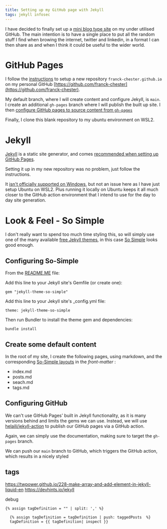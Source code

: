 ```yaml
---
title: Setting up my GitHub page with Jekyll
tags: jekyll infosec
---
```


I have decided to finally set up a [mini blog type site](/home) on my under utilised GitHub.
The main intention is to have a single place to put all the random stuff I find when browing the internet, twitter and linkedin, in a format I can then share as and when I think it could be useful to the wider world.

# GitHub Pages

I follow the [instructions](https://docs.github.com/en/pages/getting-started-with-github-pages/creating-a-github-pages-site) to setup a new repository `franck-chester.github.io` on my personal GitHub [https://github.com/franck-chester](https://github.com/franck-chester).

My default branch, where I will create content and configure Jekyll, is `main`.
I create an additional `gh-pages` branch where I will publish the built up site.
I then [configure GitHub pages to source content from `gh-pages`](https://docs.github.com/en/pages/getting-started-with-github-pages/configuring-a-publishing-source-for-your-github-pages-site)

Finally, I clone this blank repository to my ubuntu environment on WSL2.

# Jekyll

[Jekyll](https://jekyllrb.com/) is a static site generator, and comes [recommended when setting up GitHub Pages](https://docs.github.com/en/pages/setting-up-a-github-pages-site-with-jekyll/about-github-pages-and-jekyll).

Setting it up in my new repository was no problem, just follow the instructions.

It [isn't officially supported on Windows](https://jekyllrb.com/docs/installation/windows/), but not an issue here as I have just setup Ubuntu on WSL2.
Plus running it locally on Ubuntu keeps it all much closer to the GitHub action environment that I intend to use for the day to day site generation.

# Look & Feel - So Simple

I don't really want to spend too much time styling this, so will simply use one of the many available [free Jekyll themes](https://jekyllthemes.io/free), in this case [So Simple](https://mmistakes.github.io/so-simple-theme/) looks good enough.


## Configuring So-Simple

From the [README.ME](https://github.com/mmistakes/so-simple-theme/blob/master/README.md) file:

Add this line to your Jekyll site's Gemfile (or create one):

```
gem "jekyll-theme-so-simple"
```

Add this line to your Jekyll site's _config.yml file:

```
theme: jekyll-theme-so-simple
```

Then run Bundler to install the theme gem and dependencies:
```
bundle install
```

## Create some default content

In the root of my site, I create the following pages, using markdown, and the corresponding [So-Simple layouts](https://github.com/mmistakes/so-simple-theme#layouts) in the *front-matter* :

- index.md
- posts.md
- seach.md
- tags.md

## Configuring GitHub 

We can't use GitHub Pages' built in Jekyll functionality, as it is many versions behind and limits the gems we can use.
Instead, we will use [helaili/jekyll-action](https://github.com/helaili/jekyll-action) to publish our GitHub pages via a GitHub action.

Again, we can simply use the documentation, making sure to target the `gh-pages` branch.

We can push our `main` branch to GitHub, which triggers the GitHub action, which results in a nicely styled


## tags

https://twpower.github.io/228-make-array-and-add-element-in-jekyll-liquid-en
https://devhints.io/jekyll

debug

```
{% assign tagDefinition = "" | split: ',' %}

  {% assign tagDefinition = tagDefinition | push: taggedPosts  %}
  tagDefinition = {{ tagDefinition| inspect }} 
  ```
